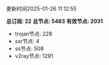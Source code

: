 更新时间2025-01-26 11:12:55

**总订阅: 22**
**总节点: 5483**
**有效节点: 2031**
- trojan节点: 228
- ssr节点: 4
- ss节点: 508
- v2ray节点: 1291
